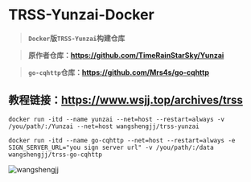 # TRSS-Yunzai-Docker

> **`Docker`版`TRSS-Yunzai`构建仓库**

> **原作者仓库：https://github.com/TimeRainStarSky/Yunzai**

> **`go-cqhttp`仓库：https://github.com/Mrs4s/go-cqhttp**

## 教程链接：https://www.wsjj.top/archives/trss

```
docker run -itd --name yunzai --net=host --restart=always -v /you/path/:/Yunzai --net=host wangshengjj/trss-yunzai
```

```
docker run -itd --name go-cqhttp --net=host --restart=always -e SIGN_SERVER_URL="you sign server url" -v /you/path/:/data wangshengjj/trss-go-cqhttp
```

![wangshengjj](https://www.wsjj.top/upload/2022/10/logo3.png)
